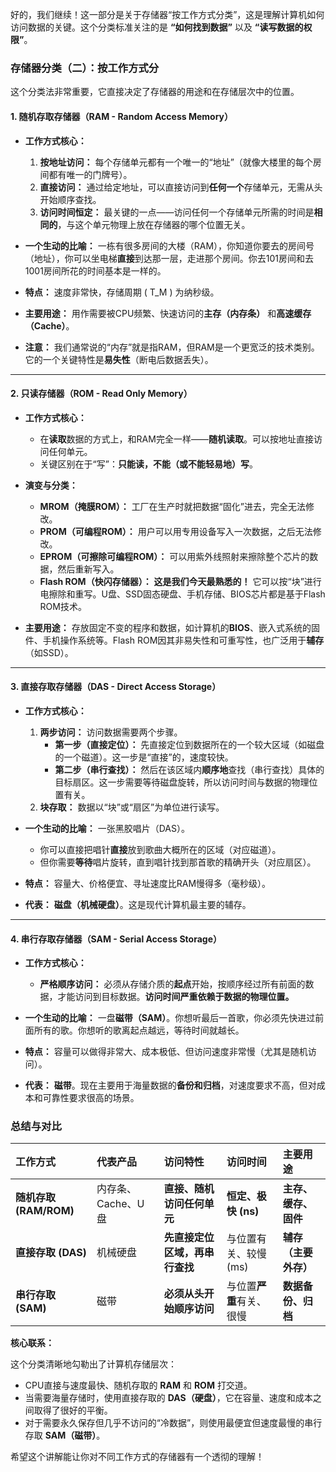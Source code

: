 好的，我们继续！这一部分是关于存储器“按工作方式分类”，这是理解计算机如何访问数据的关键。这个分类标准关注的是 **“如何找到数据”** 以及 **“读写数据的权限”**。

### 存储器分类（二）：按工作方式分

这个分类法非常重要，它直接决定了存储器的用途和在存储层次中的位置。

#### 1. 随机存取存储器（RAM - Random Access Memory）

*   **工作方式核心：**
    1.  **按地址访问：** 每个存储单元都有一个唯一的“地址”（就像大楼里的每个房间都有唯一的门牌号）。
    2.  **直接访问：** 通过给定地址，可以直接访问到**任何一个**存储单元，无需从头开始顺序查找。
    3.  **访问时间恒定：** 最关键的一点——访问任何一个存储单元所需的时间是**相同的**，与这个单元物理上放在存储器的哪个位置无关。

*   **一个生动的比喻：**
    一栋有很多房间的大楼（RAM），你知道你要去的房间号（地址），你可以坐电梯**直接**到达那一层，走进那个房间。你去101房间和去1001房间所花的时间基本是一样的。

*   **特点：** 速度非常快，存储周期 \( T_M \) 为纳秒级。
*   **主要用途：** 用作需要被CPU频繁、快速访问的**主存（内存条）** 和**高速缓存（Cache）**。
*   **注意：** 我们通常说的“内存”就是指RAM，但RAM是一个更宽泛的技术类别。它的一个关键特性是**易失性**（断电后数据丢失）。

---

#### 2. 只读存储器（ROM - Read Only Memory）

*   **工作方式核心：**
    *   在**读取**数据的方式上，和RAM完全一样——**随机读取**。可以按地址直接访问任何单元。
    *   关键区别在于“写”：**只能读，不能（或不能轻易地）写**。

*   **演变与分类：**
    *   **MROM（掩膜ROM）：** 工厂在生产时就把数据“固化”进去，完全无法修改。
    *   **PROM（可编程ROM）：** 用户可以用专用设备写入一次数据，之后无法修改。
    *   **EPROM（可擦除可编程ROM）：** 可以用紫外线照射来擦除整个芯片的数据，然后重新写入。
    *   **Flash ROM（快闪存储器）：** **这是我们今天最熟悉的！** 它可以按“块”进行电擦除和重写。U盘、SSD固态硬盘、手机存储、BIOS芯片都是基于Flash ROM技术。

*   **主要用途：** 存放固定不变的程序和数据，如计算机的**BIOS**、嵌入式系统的固件、手机操作系统等。Flash ROM因其非易失性和可重写性，也广泛用于**辅存**（如SSD）。

---

#### 3. 直接存取存储器（DAS - Direct Access Storage）

*   **工作方式核心：**
    1.  **两步访问：** 访问数据需要两个步骤。
        *   **第一步（直接定位）：** 先直接定位到数据所在的一个较大区域（如磁盘的一个磁道）。这一步是“直接”的，速度较快。
        *   **第二步（串行查找）：** 然后在该区域内**顺序地**查找（串行查找）具体的目标扇区。这一步需要等待磁盘旋转，所以访问时间与数据的物理位置有关。
    2.  **块存取：** 数据以“块”或“扇区”为单位进行读写。

*   **一个生动的比喻：**
    一张黑胶唱片（DAS）。
    *   你可以直接把唱针**直接**放到歌曲大概所在的区域（对应磁道）。
    *   但你需要**等待**唱片旋转，直到唱针找到那首歌的精确开头（对应扇区）。

*   **特点：** 容量大、价格便宜、寻址速度比RAM慢得多（毫秒级）。
*   **代表：** **磁盘（机械硬盘）**。这是现代计算机最主要的辅存。

---

#### 4. 串行存取存储器（SAM - Serial Access Storage）

*   **工作方式核心：**
    *   **严格顺序访问：** 必须从存储介质的**起点**开始，按顺序经过所有前面的数据，才能访问到目标数据。**访问时间严重依赖于数据的物理位置。**

*   **一个生动的比喻：**
    一盘**磁带（SAM）**。你想听最后一首歌，你必须先快进过前面所有的歌。你想听的歌离起点越远，等待时间就越长。

*   **特点：** 容量可以做得非常大、成本极低、但访问速度非常慢（尤其是随机访问）。
*   **代表：** **磁带**。现在主要用于海量数据的**备份和归档**，对速度要求不高，但对成本和可靠性要求很高的场景。

### 总结与对比

| 工作方式 | 代表产品 | 访问特性 | **访问时间** | **主要用途** |
| :--- | :--- | :--- | :--- | :--- |
| **随机存取 (RAM/ROM)** | 内存条、Cache、U盘 | **直接、随机访问任何单元** | **恒定、极快 (ns)** | **主存、缓存、固件** |
| **直接存取 (DAS)** | 机械硬盘 | **先直接定位区域，再串行查找** | 与位置有关、较慢 (ms) | **辅存（主要外存）** |
| **串行存取 (SAM)** | 磁带 | **必须从头开始顺序访问** | 与位置**严重**有关、很慢 | **数据备份、归档** |

**核心联系：**

这个分类清晰地勾勒出了计算机存储层次：
*   CPU直接与速度最快、随机存取的 **RAM** 和 **ROM** 打交道。
*   当需要海量存储时，使用直接存取的 **DAS（硬盘）**，它在容量、速度和成本之间取得了很好的平衡。
*   对于需要永久保存但几乎不访问的“冷数据”，则使用最便宜但速度最慢的串行存取 **SAM（磁带）**。

希望这个讲解能让你对不同工作方式的存储器有一个透彻的理解！